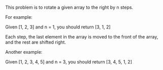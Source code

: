 This problem is to rotate a given array to the right by n steps.

For example:

Given [1, 2, 3] and n = 1, you should return [3, 1, 2]

Each step, the last element in the array is moved to the front of the array, and the rest are shifted right.

Another example:

Given [1, 2, 3, 4, 5] and n = 3, you should return [3, 4, 5, 1, 2]
